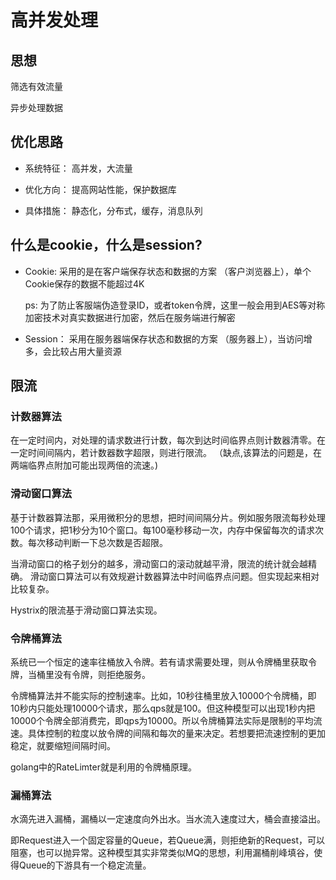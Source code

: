 # 高并发处理

## 思想 

   筛选有效流量
   
   异步处理数据


## 优化思路

   * 系统特征： 高并发，大流量
   
   * 优化方向： 提高网站性能，保护数据库
   
   * 具体措施： 静态化，分布式，缓存，消息队列

## 什么是cookie，什么是session?
  
   * Cookie: 采用的是在客户端保存状态和数据的方案 （客户浏览器上），单个Cookie保存的数据不能超过4K
       
        ps: 为了防止客服端伪造登录ID，或者token令牌，这里一般会用到AES等对称加密技术对真实数据进行加密，然后在服务端进行解密
           
   * Session： 采用在服务器端保存状态和数据的方案 （服务器上），当访问增多，会比较占用大量资源


## 限流

### 计数器算法

 在一定时间内，对处理的请求数进行计数，每次到达时间临界点则计数器清零。在一定时间间隔内，若计数器数字超限，则进行限流。
 （缺点,该算法的问题是，在两端临界点附加可能出现两倍的流速。)

### 滑动窗口算法

  基于计数器算法那，采用微积分的思想，把时间间隔分片。例如服务限流每秒处理100个请求，把1秒分为10个窗口。每100毫秒移动一次，内存中保留每次的请求次数。每次移动判断一下总次数是否超限。

 当滑动窗口的格子划分的越多，滑动窗口的滚动就越平滑，限流的统计就会越精确。
 滑动窗口算法可以有效规避计数器算法中时间临界点问题。但实现起来相对比较复杂。

  Hystrix的限流基于滑动窗口算法实现。

    
### 令牌桶算法

  系统已一个恒定的速率往桶放入令牌。若有请求需要处理，则从令牌桶里获取令牌，当桶里没有令牌，则拒绝服务。

  令牌桶算法并不能实际的控制速率。比如，10秒往桶里放入10000个令牌桶，即10秒内只能处理10000个请求，那么qps就是100。但这种模型可以出现1秒内把10000个令牌全部消费完，即qps为10000。所以令牌桶算法实际是限制的平均流速。具体控制的粒度以放令牌的间隔和每次的量来决定。若想要把流速控制的更加稳定，就要缩短间隔时间。

  golang中的RateLimter就是利用的令牌桶原理。

### 漏桶算法
  
  水滴先进入漏桶，漏桶以一定速度向外出水。当水流入速度过大，桶会直接溢出。

 即Request进入一个固定容量的Queue，若Queue满，则拒绝新的Request，可以阻塞，也可以抛异常。这种模型其实非常类似MQ的思想，利用漏桶削峰填谷，使得Queue的下游具有一个稳定流量。